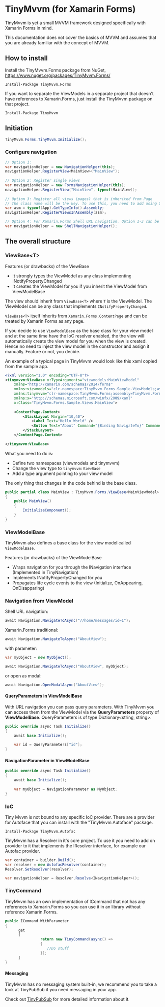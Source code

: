 # TinyMvvm (for Xamarin Forms)

TinyMvvm is yet a small MVVM framework designed specifically with Xamarin Forms in mind. 

This documentation does not cover the basics of MVVM and assumes that you are already familiar with the concept of MVVM.


## How to install
Install the TinyMvvm.Forms package from NuGet, https://www.nuget.org/packages/TinyMvvm.Forms/

```
Install-Package TinyMvvm.Forms 
```
If you want to separate the ViewModels in a separate project that doesn't have references to Xamarin.Forms, just install the TinyMvvm package on that project.


```
Install-Package TinyMvvm 
```

## Initiation

```csharp
TinyMvvm.Forms.TinyMvvm.Initialize();
```

### Configure navigation
```csharp
// Option 1:
var navigationHelper = new NavigationHelper(this);
navigationHelper.RegisterView<MainView>("MainView");
		
// Option 2: Register single views		
var navigationHelper = new FormsNavigationHelper(this);		
navigationHelper.RegisterView("MainView", typeof(MainView));		
		
// Option 3: Register all views (pages) that is inherited from Page		
// The class name will be the key. To use this, you need to add using System.Reflection;		
var asm = typeof(App).GetTypeInfo().Assembly;		
navigationHelper.RegisterViewsInAssembly(asm);

// Option 4: For Xamarin.Forms Shell URL navigation. Option 1-3 can be combined with Option 4 because ShellNavigationHelper is a subclass of FormsNavigationHelper.
var navigationHelper = new ShellNavigationHelper();

```

## The overall structure

### ViewBase&lt;T&gt;

Features (or drawbacks) of the ViewBase

* It strongly types the ViewModel as any class implementing INotifyPropertyChanged
* It creates the ViewModel for you if you inherit the ViewModel from ViewModelBase

The view should inherit from `ViewBase<T>` where `T` is the ViewModel. The ViewModel can be any class that implements `INotifyPropertyChanged`. 

`ViewBase<T>` itself inherits from `Xamarin.Forms.ContentPage` and can be treated by Xamarin Forms as any page.

If you decide to use `ViewModelBase` as the base class for your view model and at the same time have the IoC resolver enabled, the the view will automatically create the view model for you when the view is created. Hence no need to inject the view model in the constructor and assign it manually. Feature or not, you decide.

An example of a typical page in TinyMvvm would look like this xaml copied from the sample app.

```xml
<?xml version="1.0" encoding="UTF-8"?>
<tinymvvm:ViewBase x:TypeArguments="viewmodels:MainViewModel" 
    xmlns="http://xamarin.com/schemas/2014/forms" 
    xmlns:viewmodels="clr-namespace:TinyMvvm.Forms.Sample.ViewModels;assembly=TinyMvvm.Forms.Samples"
    xmlns:tinymvvm="clr-namespace:TinyMvvm.Forms;assembly=TinyMvvm.Forms"
    xmlns:x="http://schemas.microsoft.com/winfx/2009/xaml" 
    x:Class="TinyMvvm.Forms.Sample.Views.MainView">
    
	<ContentPage.Content>
        <StackLayout Margin="10,40">
            <Label Text="Hello World" />
            <Button Text="About" Command="{Binding NavigateTo}" CommandParameter="AboutView" />
        </StackLayout>
    </ContentPage.Content>
    
</tinymvvm:ViewBase>
```

What you need to do is:

* Define two namespaces (viewmodels and tinymvvm)
* Change the view type to `tinymvvm:ViewBase`
* Add a type argument pointing to your view model

The only thing that changes in the code behind is the base class.

```csharp
public partial class MainView : TinyMvvm.Forms.ViewBase<MainViewModel>
{
    public MainView()
    {
        InitializeComponent();
    }
}
```

### ViewModelBase

TinyMvvm also defines a base class for the view model called `ViewModelBase`.

Features (or drawbacks) of the ViewModelBase

* Wraps navigation for you through the INavigation interface (Implemented in TinyNavigation)
* Implements INotifyPropertyChanged for you
* Propagates life cycle events to the view (Initialize, OnAppearing, OnDisapparing)

### Navigation from ViewModel

Shell URL navigation:
```csharp
await Navigation.NavigateToAsync("//home/messages/id=1");
```
Xamarin.Forms traditional:

```csharp
await Navigation.NavigateToAsync("AboutView");
```
with parameter:

```csharp
var myObject = new MyObject();

await Navigation.NavigateToAsync("AboutView", myObject);
```

or open as modal:

```csharp
await Navigation.OpenModalAsync("AboutView");
```

#### QueryParameters in ViewModelBase
With URL navigation you can pass query parameters. With TinyMvvm you can access them from the ViewModel via the **QueryParameters** property of **ViewModelBase**. QueryParameters is of type Dictionary<string, string>.

```csharp
public override async Task Initialize()
{
	await base.Initialize();
	
	var id = QueryParameters["id"];
}
```


#### NavigationParameter in ViewModelBase
```csharp
public override async Task Initialize()
{
	await base.Initialize();
	
	var myObject = NavigationParameter as MyObject;
}
```

### IoC
Tiny Mvvm is not bound to any specific IoC provider. There are a provider for Autoface that you can install with the "TinyMvvm.Autoface" package.

```
Install-Package TinyMvvm.Autofac
```

TinyMvvm has a Resolver in it's core project. To use it you need to add on provider to it that implements the IResolver interface, for example our Autofac provider.

```csharp
var container = builder.Build();
var resolver = new AutofacResolver(container);
Resolver.SetResolver(resolver);
```			

```csharp
var navigationHelper = Resolver.Resolve<INavigationHelper>();
```

### TinyCommand

TinyMvvm has an own implementation of ICommand that not has any references to Xamarin.Forms so you can use it in an library without reference Xamarin.Forms.

```csharp
public ICommand WithParameter
{
      get
      {
                return new TinyCommand(async() =>
                {
                   //Do stuff
                });
      }
}
```

#### Messaging

TinyMvvm has no messaging system built-in, we recommend you to take a look at TinyPubSub if you need messaging in your app.

Check out [TinyPubSub](https://github.com/johankson/TinyPubSub) for more detailed information about it.

